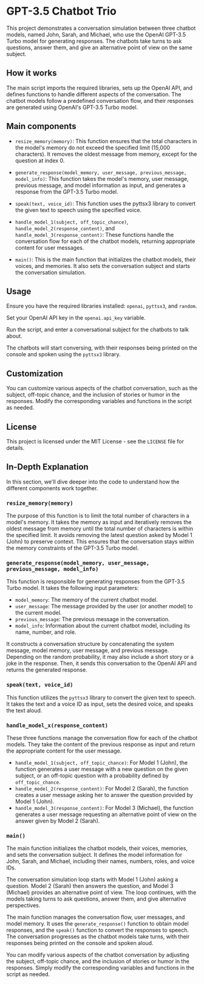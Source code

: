 # GPT-3.5 Chatbot Trio

This project demonstrates a conversation simulation between three chatbot models, named John, Sarah, and Michael, who use the OpenAI GPT-3.5 Turbo model for generating responses. The chatbots take turns to ask questions, answer them, and give an alternative point of view on the same subject.

## How it works

The main script imports the required libraries, sets up the OpenAI API, and defines functions to handle different aspects of the conversation. The chatbot models follow a predefined conversation flow, and their responses are generated using OpenAI's GPT-3.5 Turbo model.

## Main components

- `resize_memory(memory)`: This function ensures that the total characters in the model's memory do not exceed the specified limit (15,000 characters). It removes the oldest message from memory, except for the question at index 0.

- `generate_response(model_memory, user_message, previous_message, model_info)`: This function takes the model's memory, user message, previous message, and model information as input, and generates a response from the GPT-3.5 Turbo model.

- `speak(text, voice_id)`: This function uses the pyttsx3 library to convert the given text to speech using the specified voice.

- `handle_model_1(subject, off_topic_chance)`, `handle_model_2(response_content)`, and `handle_model_3(response_content)`: These functions handle the conversation flow for each of the chatbot models, returning appropriate content for user messages.

- `main()`: This is the main function that initializes the chatbot models, their voices, and memories. It also sets the conversation subject and starts the conversation simulation.

## Usage

Ensure you have the required libraries installed: `openai`, `pyttsx3`, and `random`.

Set your OpenAI API key in the `openai.api_key` variable.

Run the script, and enter a conversational subject for the chatbots to talk about.

The chatbots will start conversing, with their responses being printed on the console and spoken using the `pyttsx3` library.

## Customization

You can customize various aspects of the chatbot conversation, such as the subject, off-topic chance, and the inclusion of stories or humor in the responses. Modify the corresponding variables and functions in the script as needed.

## License

This project is licensed under the MIT License - see the `LICENSE` file for details.

## In-Depth Explanation

In this section, we'll dive deeper into the code to understand how the different components work together.

### `resize_memory(memory)`

The purpose of this function is to limit the total number of characters in a model's memory. It takes the memory as input and iteratively removes the oldest message from memory until the total number of characters is within the specified limit. It avoids removing the latest question asked by Model 1 (John) to preserve context. This ensures that the conversation stays within the memory constraints of the GPT-3.5 Turbo model.

### `generate_response(model_memory, user_message, previous_message, model_info)`

This function is responsible for generating responses from the GPT-3.5 Turbo model. It takes the following input parameters:

- `model_memory`: The memory of the current chatbot model.
- `user_message`: The message provided by the user (or another model) to the current model.
- `previous_message`: The previous message in the conversation.
- `model_info`: Information about the current chatbot model, including its name, number, and role.

It constructs a conversation structure by concatenating the system message, model memory, user message, and previous message. Depending on the random probability, it may also include a short story or a joke in the response. Then, it sends this conversation to the OpenAI API and returns the generated response.

### `speak(text, voice_id)`

This function utilizes the `pyttsx3` library to convert the given text to speech. It takes the text and a voice ID as input, sets the desired voice, and speaks the text aloud.

### `handle_model_x(response_content)`

These three functions manage the conversation flow for each of the chatbot models. They take the content of the previous response as input and return the appropriate content for the user message.

- `handle_model_1(subject, off_topic_chance)`: For Model 1 (John), the function generates a user message with a new question on the given subject, or an off-topic question with a probability defined by `off_topic_chance`.
- `handle_model_2(response_content)`: For Model 2 (Sarah), the function creates a user message asking her to answer the question provided by Model 1 (John).
- `handle_model_3(response_content)`: For Model 3 (Michael), the function generates a user message requesting an alternative point of view on the answer given by Model 2 (Sarah).

### `main()`

The main function initializes the chatbot models, their voices, memories, and sets the conversation subject. It defines the model information for John, Sarah, and Michael, including their names, numbers, roles, and voice IDs.

The conversation simulation loop starts with Model 1 (John) asking a question. Model 2 (Sarah) then answers the question, and Model 3 (Michael) provides an alternative point of view. The loop continues, with the models taking turns to ask questions, answer them, and give alternative perspectives.

The main function manages the conversation flow, user messages, and model memory. It uses the `generate_response()` function to obtain model responses, and the `speak()` function to convert the responses to speech. The conversation progresses as the chatbot models take turns, with their responses being printed on the console and spoken aloud.

You can modify various aspects of the chatbot conversation by adjusting the subject, off-topic chance, and the inclusion of stories or humor in the responses. Simply modify the corresponding variables and functions in the script as needed.
